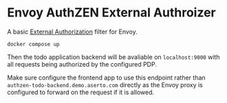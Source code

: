 # Envoy AuthZEN External Authroizer

A basic [External Authorization](https://www.envoyproxy.io/docs/envoy/latest/configuration/http/http_filters/ext_authz_filter) filter for Envoy.

```
docker compose up
```

Then the todo application backend will be avaliable on `localhost:9000` with all requests being authorized by the configured PDP.

Make sure configure the frontend app to use this endpoint rather than `authzen-todo-backend.demo.aserto.com` directly as the Envoy proxy is configured to forward on the request if it is allowed.
